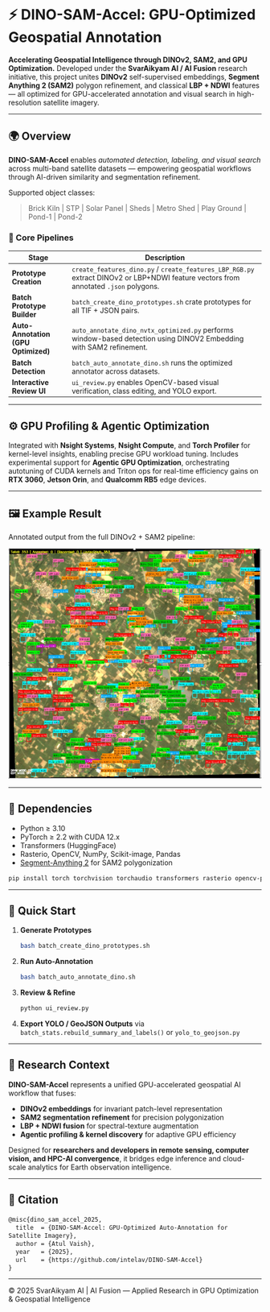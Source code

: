 # ⚡ DINO-SAM-Accel: GPU-Optimized Geospatial Annotation

**Accelerating Geospatial Intelligence through DINOv2, SAM2, and GPU Optimization.**
Developed under the **SvarAikyam AI / AI Fusion** research initiative, this project unites **DINOv2** self-supervised embeddings, **Segment Anything 2 (SAM2)** polygon refinement, and classical **LBP + NDWI** features — all optimized for GPU-accelerated annotation and visual search in high-resolution satellite imagery.

---

## 🌍 Overview

**DINO-SAM-Accel** enables *automated detection, labeling, and visual search* across multi-band satellite datasets — empowering geospatial workflows through AI-driven similarity and segmentation refinement.

Supported object classes:

> Brick Kiln | STP | Solar Panel | Sheds | Metro Shed | Play Ground | Pond-1 | Pond-2

### 🔹 Core Pipelines

| Stage                               | Description                                                                                                                          |
| ----------------------------------- | ------------------------------------------------------------------------------------------------------------------------------------ |
| **Prototype Creation**              | `create_features_dino.py` / `create_features_LBP_RGB.py` extract DINOv2 or LBP+NDWI feature vectors from annotated `.json` polygons. |
| **Batch Prototype Builder**         | `batch_create_dino_prototypes.sh` crate prototypes for all TIF + JSON pairs.                                             |
| **Auto-Annotation (GPU Optimized)** | `auto_annotate_dino_nvtx_optimized.py` performs window-based detection using DINOV2 Embedding with SAM2 refinement.  |
| **Batch Detection**                 | `batch_auto_annotate_dino.sh` runs the optimized annotator across datasets.                                                          |
| **Interactive Review UI**           | `ui_review.py` enables OpenCV-based visual verification, class editing, and YOLO export.                                             |

---

## ⚙️ GPU Profiling & Agentic Optimization

Integrated with **Nsight Systems**, **Nsight Compute**, and **Torch Profiler** for kernel-level insights, enabling precise GPU workload tuning.
Includes experimental support for **Agentic GPU Optimization**, orchestrating autotuning of CUDA kernels and Triton ops for real-time efficiency gains on **RTX 3060**, **Jetson Orin**, and **Qualcomm RB5** edge devices.

---

## 🖼️ Example Result

Annotated output from the full DINOv2 + SAM2 pipeline:

<p align="center">
  <img src="results/sat_det.png" alt="Annotated Satellite Detection Result" width="720">
</p>

---

## 🧩 Dependencies

* Python ≥ 3.10
* PyTorch ≥ 2.2 with CUDA 12.x
* Transformers (HuggingFace)
* Rasterio, OpenCV, NumPy, Scikit-image, Pandas
* [Segment-Anything 2](https://github.com/facebookresearch/segment-anything-2) for SAM2 polygonization

```bash
pip install torch torchvision torchaudio transformers rasterio opencv-python scikit-image pandas tqdm shapely
```

---

## 🚀 Quick Start

1. **Generate Prototypes**

   ```bash
   bash batch_create_dino_prototypes.sh
   ```
2. **Run Auto-Annotation**

   ```bash
   bash batch_auto_annotate_dino.sh
   ```
3. **Review & Refine**

   ```bash
   python ui_review.py
   ```
4. **Export YOLO / GeoJSON Outputs**
   via `batch_stats.rebuild_summary_and_labels()` or `yolo_to_geojson.py`

---

## 🧠 Research Context

**DINO-SAM-Accel** represents a unified GPU-accelerated geospatial AI workflow that fuses:

* **DINOv2 embeddings** for invariant patch-level representation
* **SAM2 segmentation refinement** for precision polygonization
* **LBP + NDWI fusion** for spectral-texture augmentation
* **Agentic profiling & kernel discovery** for adaptive GPU efficiency

Designed for **researchers and developers in remote sensing, computer vision, and HPC-AI convergence**, it bridges edge inference and cloud-scale analytics for Earth observation intelligence.

---

## 📄 Citation

```
@misc{dino_sam_accel_2025,
  title  = {DINO-SAM-Accel: GPU-Optimized Auto-Annotation for Satellite Imagery},
  author = {Atul Vaish},
  year   = {2025},
  url    = {https://github.com/intelav/DINO-SAM-Accel}
}
```

---

© 2025 SvarAikyam AI | AI Fusion — Applied Research in GPU Optimization & Geospatial Intelligence

